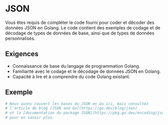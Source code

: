 # JSON

Vous êtes requis de compléter le code fourni pour coder et décoder des données JSON en Golang. Le code contient des exemples de codage et de décodage de types de données de base, ainsi que de types de données personnalisés.

## Exigences

- Connaissance de base du langage de programmation Golang.
- Familiarité avec le codage et le décodage de données JSON en Golang.
- Capacité à lire et à comprendre du code Golang existant.

## Exemple

```sh
# Nous avons couvert les bases du JSON en Go ici, mais consultez
# l'article de blog [JSON and Go](https://go.dev/blog/json)
# et la [documentation du package JSON](https://pkg.go.dev/encoding/json)
# pour en savoir plus.
```
